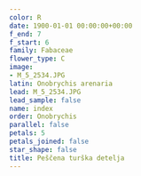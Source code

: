 ```yaml
---
color: R
date: 1900-01-01 00:00:00+00:00
f_end: 7
f_start: 6
family: Fabaceae
flower_type: C
image:
- M_5_2534.JPG
latin: Onobrychis arenaria
lead: M_5_2534.JPG
lead_sample: false
name: index
order: Onobrychis
parallel: false
petals: 5
petals_joined: false
star_shape: false
title: Peščena turška detelja
---
```


